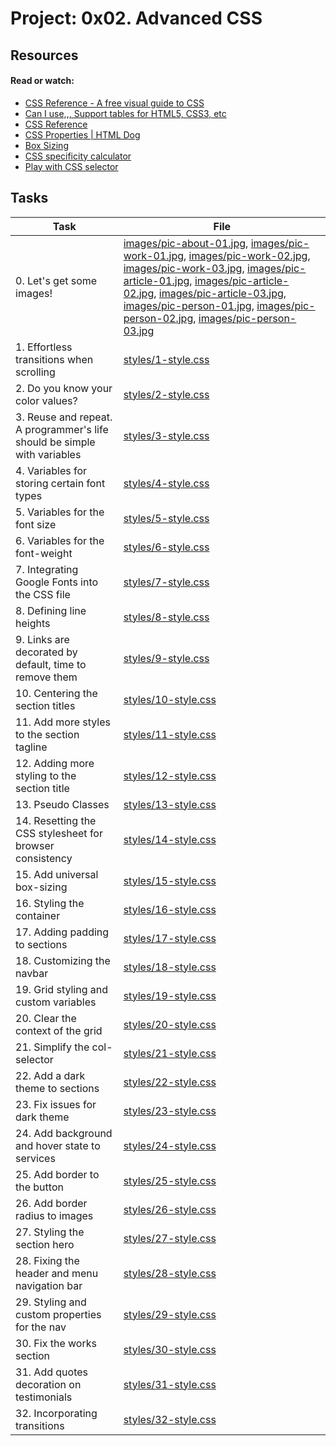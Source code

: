 # Project: 0x02. Advanced CSS

## Resources

#### Read or watch:

* [CSS Reference - A free visual guide to CSS](https://intranet.alxswe.com/rltoken/MeWjjFdnI4juKMuswMHCDw)
* [Can I use,,, Support tables for HTML5, CSS3, etc](https://intranet.alxswe.com/rltoken/aacSCBKtMfaYb2ut8ADIIw)
* [CSS Reference](https://intranet.alxswe.com/rltoken/IHj5JLS3egRBhskQB5H18w)
* [CSS Properties | HTML Dog](https://intranet.alxswe.com/rltoken/86gOgI3QURbl3jboMjvdBA)
* [Box Sizing](https://intranet.alxswe.com/rltoken/C9A8kyK5eYXel9cNEgOutw)
* [CSS specificity calculator](https://intranet.alxswe.com/rltoken/NUXOvWtxiIMUPM9WVZ-L8w)
* [Play with CSS selector](https://intranet.alxswe.com/rltoken/1Ui1GLYaGceqw9_9LFw-SQ)
## Tasks

| Task | File |
| ---- | ---- |
| 0. Let's get some images! | [images/pic-about-01.jpg](./images/pic-about-01.jpg), [images/pic-work-01.jpg](./images/pic-work-01.jpg), [images/pic-work-02.jpg](./images/pic-work-02.jpg), [images/pic-work-03.jpg](./images/pic-work-03.jpg), [images/pic-article-01.jpg](./images/pic-article-01.jpg), [images/pic-article-02.jpg](./images/pic-article-02.jpg), [images/pic-article-03.jpg](./images/pic-article-03.jpg), [images/pic-person-01.jpg](./images/pic-person-01.jpg), [images/pic-person-02.jpg](./images/pic-person-02.jpg), [images/pic-person-03.jpg](./images/pic-person-03.jpg) |
| 1. Effortless transitions when scrolling | [styles/1-style.css](./styles/1-style.css) |
| 2. Do you know your color values? | [styles/2-style.css](./styles/2-style.css) |
| 3. Reuse and repeat. A programmer's life should be simple with variables | [styles/3-style.css](./styles/3-style.css) |
| 4. Variables for storing certain font types | [styles/4-style.css](./styles/4-style.css) |
| 5. Variables for the font size | [styles/5-style.css](./styles/5-style.css) |
| 6. Variables for the font-weight | [styles/6-style.css](./styles/6-style.css) |
| 7. Integrating Google Fonts into the CSS file | [styles/7-style.css](./styles/7-style.css) |
| 8. Defining line heights | [styles/8-style.css](./styles/8-style.css) |
| 9. Links are decorated by default, time to remove them | [styles/9-style.css](./styles/9-style.css) |
| 10. Centering the section titles | [styles/10-style.css](./styles/10-style.css) |
| 11. Add more styles to the section tagline | [styles/11-style.css](./styles/11-style.css) |
| 12. Adding more styling to the section title | [styles/12-style.css](./styles/12-style.css) |
| 13. Pseudo Classes | [styles/13-style.css](./styles/13-style.css) |
| 14. Resetting the CSS stylesheet for browser consistency | [styles/14-style.css](./styles/14-style.css) |
| 15. Add universal box-sizing | [styles/15-style.css](./styles/15-style.css) |
| 16. Styling the container | [styles/16-style.css](./styles/16-style.css) |
| 17. Adding padding to sections | [styles/17-style.css](./styles/17-style.css) |
| 18. Customizing the navbar | [styles/18-style.css](./styles/18-style.css) |
| 19. Grid styling and custom variables | [styles/19-style.css](./styles/19-style.css) |
| 20. Clear the context of the grid | [styles/20-style.css](./styles/20-style.css) |
| 21. Simplify the col- selector | [styles/21-style.css](./styles/21-style.css) |
| 22. Add a dark theme to sections | [styles/22-style.css](./styles/22-style.css) |
| 23. Fix issues for dark theme | [styles/23-style.css](./styles/23-style.css) |
| 24. Add background and hover state to services | [styles/24-style.css](./styles/24-style.css) |
| 25. Add border to the button | [styles/25-style.css](./styles/25-style.css) |
| 26. Add border radius to images | [styles/26-style.css](./styles/26-style.css) |
| 27. Styling the section hero | [styles/27-style.css](./styles/27-style.css) |
| 28. Fixing the header and menu navigation bar | [styles/28-style.css](./styles/28-style.css) |
| 29. Styling and custom properties for the nav | [styles/29-style.css](./styles/29-style.css) |
| 30. Fix the works section | [styles/30-style.css](./styles/30-style.css) |
| 31. Add quotes decoration on testimonials | [styles/31-style.css](./styles/31-style.css) |
| 32. Incorporating transitions | [styles/32-style.css](./styles/32-style.css) |

